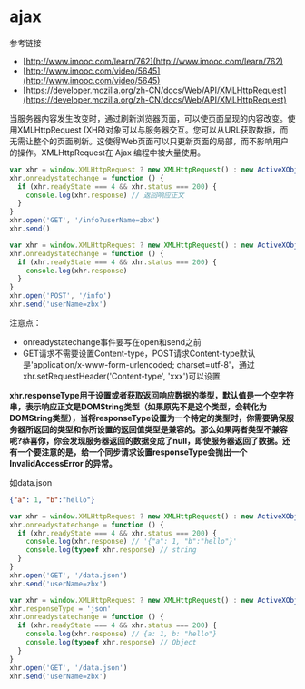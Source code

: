 # ajax

参考链接

* [http://www.imooc.com/learn/762](http://www.imooc.com/learn/762)
* [http://www.imooc.com/video/5645](http://www.imooc.com/video/5645)
* [https://developer.mozilla.org/zh-CN/docs/Web/API/XMLHttpRequest](https://developer.mozilla.org/zh-CN/docs/Web/API/XMLHttpRequest)

当服务器内容发生改变时，通过刷新浏览器页面，可以使页面呈现的内容改变。使用XMLHttpRequest (XHR)对象可以与服务器交互。您可以从URL获取数据，而无需让整个的页面刷新。这使得Web页面可以只更新页面的局部，而不影响用户的操作。XMLHttpRequest在 Ajax 编程中被大量使用。

```js
var xhr = window.XMLHttpRequest ? new XMLHttpRequest() : new ActiveXObject("Microsoft.XMLHTTP")
xhr.onreadystatechange = function () {
  if (xhr.readyState === 4 && xhr.status === 200) {
    console.log(xhr.response) // 返回响应正文
  }
}
xhr.open('GET', '/info?userName=zbx')
xhr.send()
```

```js
var xhr = window.XMLHttpRequest ? new XMLHttpRequest() : new ActiveXObject("Microsoft.XMLHTTP")
xhr.onreadystatechange = function () {
  if (xhr.readyState === 4 && xhr.status === 200) {
    console.log(xhr.response)
  }
}
xhr.open('POST', '/info')
xhr.send('userName=zbx')
```

注意点：

* onreadystatechange事件要写在open和send之前
* GET请求不需要设置Content-type，POST请求Content-type默认是'application/x-www-form-urlencoded; charset=utf-8'，通过xhr.setRequestHeader('Content-type', 'xxx')可以设置

**xhr.responseType用于设置或者获取返回响应数据的类型，默认值是一个空字符串，表示响应正文是DOMString类型（如果原先不是这个类型，会转化为DOMString类型），当将responseType设置为一个特定的类型时，你需要确保服务器所返回的类型和你所设置的返回值类型是兼容的。那么如果两者类型不兼容呢?恭喜你，你会发现服务器返回的数据变成了null，即使服务器返回了数据。还有一个要注意的是，给一个同步请求设置responseType会抛出一个InvalidAccessError 的异常。**

如data.json

```json
{"a": 1, "b":"hello"}
```

```js
var xhr = window.XMLHttpRequest ? new XMLHttpRequest() : new ActiveXObject("Microsoft.XMLHTTP")
xhr.onreadystatechange = function () {
  if (xhr.readyState === 4 && xhr.status === 200) {
    console.log(xhr.response) // '{"a": 1, "b":"hello"}'
    console.log(typeof xhr.response) // string
  }
}
xhr.open('GET', '/data.json')
xhr.send('userName=zbx')
```

```js
var xhr = window.XMLHttpRequest ? new XMLHttpRequest() : new ActiveXObject("Microsoft.XMLHTTP")
xhr.responseType = 'json'
xhr.onreadystatechange = function () {
  if (xhr.readyState === 4 && xhr.status === 200) {
    console.log(xhr.response) // {a: 1, b: "hello"}
    console.log(typeof xhr.response) // Object
  }
}
xhr.open('GET', '/data.json')
xhr.send('userName=zbx')
```
